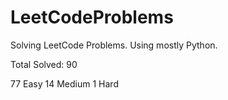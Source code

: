 # LeetCodeProblems
Solving LeetCode Problems. Using mostly Python. 

Total Solved: 90

77 Easy
14 Medium 
1 Hard
